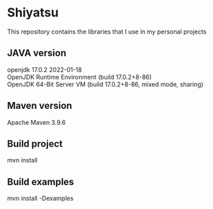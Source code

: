 # Shiyatsu

This repository contains the libraries that I use in my personal projects

## JAVA version 

openjdk 17.0.2 2022-01-18  
OpenJDK Runtime Environment (build 17.0.2+8-86)  
OpenJDK 64-Bit Server VM (build 17.0.2+8-86, mixed mode, sharing)  

## Maven version

Apache Maven 3.9.6

## Build project 

mvn install

## Build examples 

mvn install -Dexamples
